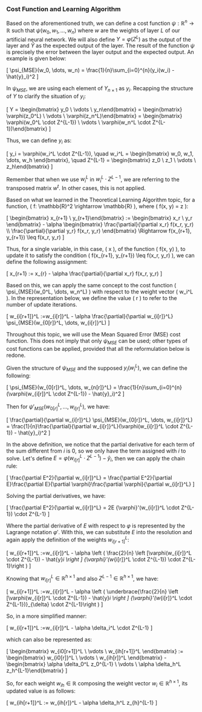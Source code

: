 ### Cost Function and Learning Algorithm

Based on the aforementioned truth, we can define a cost function $\psi: \mathbb{R}^n \rightarrow \mathbb{R}$ such that $\psi(w_0, w_1, \dots, w_n)$ where $w$ are the weights of layer $L$ of our artificial neural network. We will also define $Y = \varphi(Z^L)$ as the output of the layer and $\hat{Y}$ as the expected output of the layer. The result of the function $\psi$ is precisely the error between the layer output and the expected output. An example is given below:

\[
\psi_{MSE}(w_0, \dots, w_n) = \frac{1}{n}\sum_{i=0}^{n}(y_i(w_i) - \hat{y}_i)^2
\]

In $\psi_{MSE}$, we are using each element of $Y_{n \times 1}$ as $y_i$. Recapping the structure of $Y$ to clarify the situation of $y_i$:

\[
Y = \begin{bmatrix} y_0 \\ \vdots \\ y_n\end{bmatrix} = \begin{bmatrix} \varphi(z_0^L) \\ \vdots \\ \varphi(z_n^L)\end{bmatrix} = \begin{bmatrix} \varphi(w_0^L \cdot Z^{L-1}) \\ \vdots \\ \varphi(w_n^L \cdot Z^{L-1})\end{bmatrix}
\]

Thus, we can define $y_i$ as:

\[
y_i = \varphi(w_i^L \cdot Z^{L-1}), \quad w_i^L = \begin{bmatrix} w_0, w_1, \dots, w_h \end{bmatrix}, \quad Z^{L-1} = \begin{bmatrix} z_0 \\ z_1 \\ \vdots \\ z_h\end{bmatrix}
\]

Remember that when we use $w_i^L$ in $w_i^L \cdot Z^{L-1}$, we are referring to the transposed matrix $w^t$. In other cases, this is not applied. 


Based on what we learned in the Theoretical Learning Algorithm topic, for a function, \( f: \mathbb{R}^2 \rightarrow \mathbb{R} \), where \( f(x, y) = z \):

\[
\begin{bmatrix} x_{r+1} \\ y_{r+1}\end{bmatrix} := \begin{bmatrix} x_r \\ y_r \end{bmatrix} - \alpha \begin{bmatrix} \frac{\partial}{\partial x_r} f(x_r, y_r) \\\\ \frac{\partial}{\partial y_r} f(x_r, y_r) \end{bmatrix} \Rightarrow f(x_{r+1}, y_{r+1}) \leq f(x_r, y_r)
\]

Thus, for a single variable, in this case, \( x \), of the function \( f(x, y) \), to update it to satisfy the condition \( f(x_{r+1}, y_{r+1}) \leq f(x_r, y_r) \), we can define the following assignment:

\[
x_{r+1} := x_{r} - \alpha \frac{\partial}{\partial x_r} f(x_r, y_r)
\]

Based on this, we can apply the same concept to the cost function \( \psi_{MSE}(w_0^L, \dots, w_n^L) \) with respect to the weight vector \( w_i^L \). In the representation below, we define the value \( r \) to refer to the number of update iterations.

\[
w_{i[r+1]}^L :=w_{i[r]}^L - \alpha \frac{\partial}{\partial w_{i[r]}^L} \psi_{MSE}(w_{0[r]}^L, \dots, w_{i[r]}^L)
\]

Throughout this topic, we will use the Mean Squared Error (MSE) cost function. This does not imply that only $\psi_{MSE}$ can be used; other types of cost functions can be applied, provided that all the reformulation below is redone.

Given the structure of $\psi_{MSE}$ and the supposed $y_i(w_i^L)$, we can define the following:

\[
\psi_{MSE}(w_{0[r]}^L, \dots, w_{n[r]}^L) = \frac{1}{n}\sum_{i=0}^{n}(\varphi(w_{i[r]}^L \cdot Z^{L-1}) - \hat{y}_i)^2
\]

Then for ${\psi}'_{MSE}(w_{0[r]}^L, \dots, w_{i[r]}^L)$, we have:

\[
\frac{\partial}{\partial w_{i[r]}^L} \psi_{MSE}(w_{0[r]}^L, \dots, w_{i[r]}^L) = \frac{1}{n}\frac{\partial}{\partial w_{i[r]}^L}(\varphi(w_{i[r]}^L \cdot Z^{L-1}) - \hat{y}_i)^2
\]

In the above definition, we notice that the partial derivative for each term of the sum different from $i$ is $0$, so we only have the term assigned with $i$ to solve. Let's define $E = \varphi(w_{i[r]}^L \cdot Z^{L-1}) - \hat{y}_i$, then we can apply the chain rule:

\[
\frac{\partial E^2}{\partial w_{i[r]}^L} = \frac{\partial E^2}{\partial E}\frac{\partial E}{\partial \varphi}\frac{\partial \varphi}{\partial w_{i[r]}^L}
\]

Solving the partial derivatives, we have:

\[
\frac{\partial E^2}{\partial w_{i[r]}^L} = 2E {\varphi}'(w_{i[r]}^L \cdot Z^{L-1}) \cdot Z^{L-1}
\]

Where the partial derivative of $E$ with respect to $\varphi$ is represented by the Lagrange notation ${\varphi}'$. With this, we can substitute $E$ into the resolution and again apply the definition of the weights $w_{i[r+1]}^L$:

\[
w_{i[r+1]}^L :=w_{i[r]}^L - \alpha \left ( \frac{2}{n} \left [\varphi(w_{i[r]}^L \cdot Z^{L-1}) - \hat{y}_i \right ] {\varphi}'(w_{i[r]}^L \cdot Z^{L-1}) \cdot Z^{L-1}\right )
\]

Knowing that $w_{i[r]}^L \in \mathbb{R}^{h \times 1}$ and also $Z^{L-1} \in \mathbb{R}^{h \times 1}$, we have:

\[
w_{i[r+1]}^L :=w_{i[r]}^L - \alpha \left ( \underbrace{\frac{2}{n} \left [\varphi(w_{i[r]}^L \cdot Z^{L-1}) - \hat{y}_i \right ] {\varphi}'(w_{i[r]}^L \cdot Z^{L-1})}_{\delta} \cdot Z^{L-1}\right )
\]

So, in a more simplified manner:

\[
w_{i[r+1]}^L :=w_{i[r]}^L - \alpha \delta_i^L \cdot Z^{L-1}
\]

which can also be represented as:

\[
\begin{bmatrix} w_{i0[r+1]}^L \\ \vdots \\ w_{ih[r+1]}^L \end{bmatrix} := \begin{bmatrix} w_{i0[r]}^L \\ \vdots \\ w_{ih[r]}^L \end{bmatrix} - \begin{bmatrix} \alpha \delta_0^L z_0^{L-1} \\ \vdots \\ \alpha \delta_h^L z_h^{L-1}\end{bmatrix}
\]

So, for each weight $w_{ih} \in \mathbb{R}$ composing the weight vector $w_i \in \mathbb{R}^{h \times 1}$, its updated value is as follows:

\[
w_{ih[r+1]}^L := w_{ih[r]}^L - \alpha \delta_h^L z_{h}^{L-1}
\]

